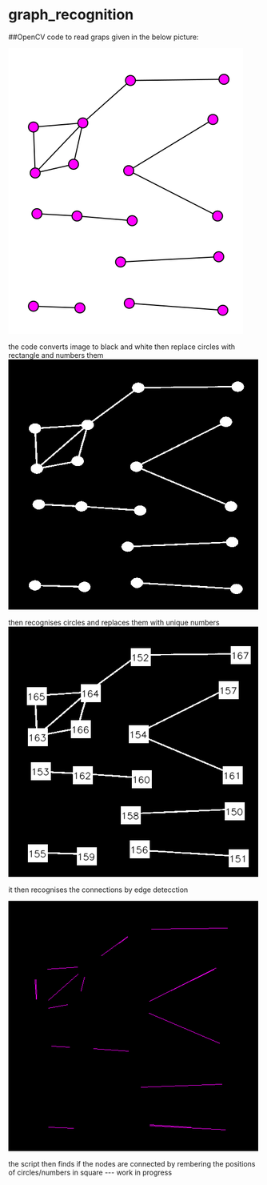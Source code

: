 # graph_recognition
##OpenCV code to read graps given in the below picture:

![alt text](https://github.com/sarthak7295/graph_recognition/blob/master/myfile1.png)

the code converts image to black and white then replace circles with rectangle and numbers them 
![alt text](https://github.com/sarthak7295/graph_recognition/blob/master/grey.png)

then recognises circles and replaces them with unique numbers
![alt text](https://github.com/sarthak7295/graph_recognition/blob/master/fin.png)

it then recognises the connections by edge detecction

![alt text](https://github.com/sarthak7295/graph_recognition/blob/master/houghlines3.png)

the script then finds if the nodes are connected by rembering the positions of circles/numbers in square --- work in progress
